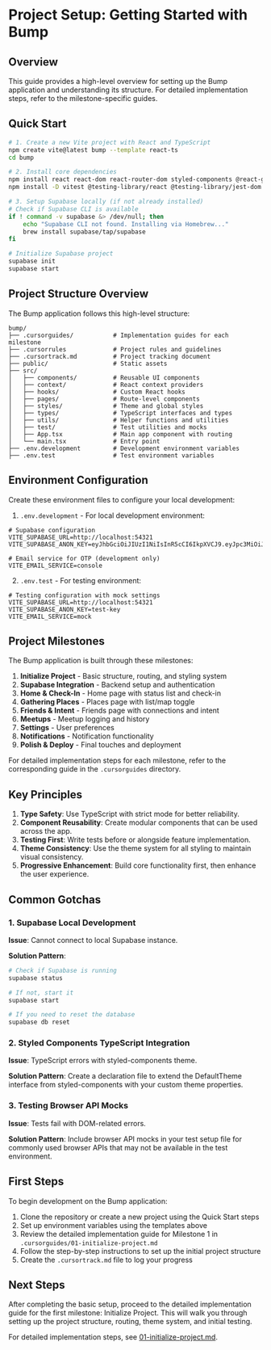 # Project Setup: Getting Started with Bump

## Overview
This guide provides a high-level overview for setting up the Bump application and understanding its structure. For detailed implementation steps, refer to the milestone-specific guides.

## Quick Start

```bash
# 1. Create a new Vite project with React and TypeScript
npm create vite@latest bump --template react-ts
cd bump

# 2. Install core dependencies
npm install react react-dom react-router-dom styled-components @react-google-maps/api @supabase/supabase-js workbox-window
npm install -D vitest @testing-library/react @testing-library/jest-dom @testing-library/user-event jsdom typescript vite @vitejs/plugin-react vite-plugin-pwa nodemailer

# 3. Setup Supabase locally (if not already installed)
# Check if Supabase CLI is available
if ! command -v supabase &> /dev/null; then
    echo "Supabase CLI not found. Installing via Homebrew..."
    brew install supabase/tap/supabase
fi

# Initialize Supabase project
supabase init
supabase start
```

## Project Structure Overview

The Bump application follows this high-level structure:

```
bump/
├── .cursorguides/           # Implementation guides for each milestone
├── .cursorrules             # Project rules and guidelines
├── .cursortrack.md          # Project tracking document
├── public/                  # Static assets
├── src/
│   ├── components/          # Reusable UI components
│   ├── context/             # React context providers
│   ├── hooks/               # Custom React hooks
│   ├── pages/               # Route-level components
│   ├── styles/              # Theme and global styles
│   ├── types/               # TypeScript interfaces and types
│   ├── utils/               # Helper functions and utilities
│   ├── test/                # Test utilities and mocks
│   ├── App.tsx              # Main app component with routing
│   └── main.tsx             # Entry point
├── .env.development         # Development environment variables
├── .env.test                # Test environment variables
```

## Environment Configuration

Create these environment files to configure your local development:

1. `.env.development` - For local development environment:
```
# Supabase configuration
VITE_SUPABASE_URL=http://localhost:54321
VITE_SUPABASE_ANON_KEY=eyJhbGciOiJIUzI1NiIsInR5cCI6IkpXVCJ9.eyJpc3MiOiJzdXBhYmFzZS1kZW1vIiwicm9sZSI6ImFub24iLCJleHAiOjE5ODM4MTI5OTZ9.CRXP1A7WOeoJeXxjNni43kdQwgnWNReilDMblYTn_I0

# Email service for OTP (development only)
VITE_EMAIL_SERVICE=console
```

2. `.env.test` - For testing environment:
```
# Testing configuration with mock settings
VITE_SUPABASE_URL=http://localhost:54321
VITE_SUPABASE_ANON_KEY=test-key
VITE_EMAIL_SERVICE=mock
```

## Project Milestones

The Bump application is built through these milestones:

1. **Initialize Project** - Basic structure, routing, and styling system
2. **Supabase Integration** - Backend setup and authentication
3. **Home & Check-In** - Home page with status list and check-in
4. **Gathering Places** - Places page with list/map toggle
5. **Friends & Intent** - Friends page with connections and intent
6. **Meetups** - Meetup logging and history
7. **Settings** - User preferences
8. **Notifications** - Notification functionality
9. **Polish & Deploy** - Final touches and deployment

For detailed implementation steps for each milestone, refer to the corresponding guide in the `.cursorguides` directory.

## Key Principles

1. **Type Safety**: Use TypeScript with strict mode for better reliability.
2. **Component Reusability**: Create modular components that can be used across the app.
3. **Testing First**: Write tests before or alongside feature implementation.
4. **Theme Consistency**: Use the theme system for all styling to maintain visual consistency.
5. **Progressive Enhancement**: Build core functionality first, then enhance the user experience.

## Common Gotchas

### 1. Supabase Local Development

**Issue**: Cannot connect to local Supabase instance.

**Solution Pattern**:
```bash
# Check if Supabase is running
supabase status

# If not, start it
supabase start

# If you need to reset the database
supabase db reset
```

### 2. Styled Components TypeScript Integration

**Issue**: TypeScript errors with styled-components theme.

**Solution Pattern**:
Create a declaration file to extend the DefaultTheme interface from styled-components with your custom theme properties.

### 3. Testing Browser API Mocks

**Issue**: Tests fail with DOM-related errors.

**Solution Pattern**:
Include browser API mocks in your test setup file for commonly used browser APIs that may not be available in the test environment.

## First Steps

To begin development on the Bump application:

1. Clone the repository or create a new project using the Quick Start steps
2. Set up environment variables using the templates above
3. Review the detailed implementation guide for Milestone 1 in `.cursorguides/01-initialize-project.md`
4. Follow the step-by-step instructions to set up the initial project structure
5. Create the `.cursortrack.md` file to log your progress

## Next Steps

After completing the basic setup, proceed to the detailed implementation guide for the first milestone: Initialize Project. This will walk you through setting up the project structure, routing, theme system, and initial testing.

For detailed implementation steps, see [01-initialize-project.md](.cursorguides/01-initialize-project.md). 